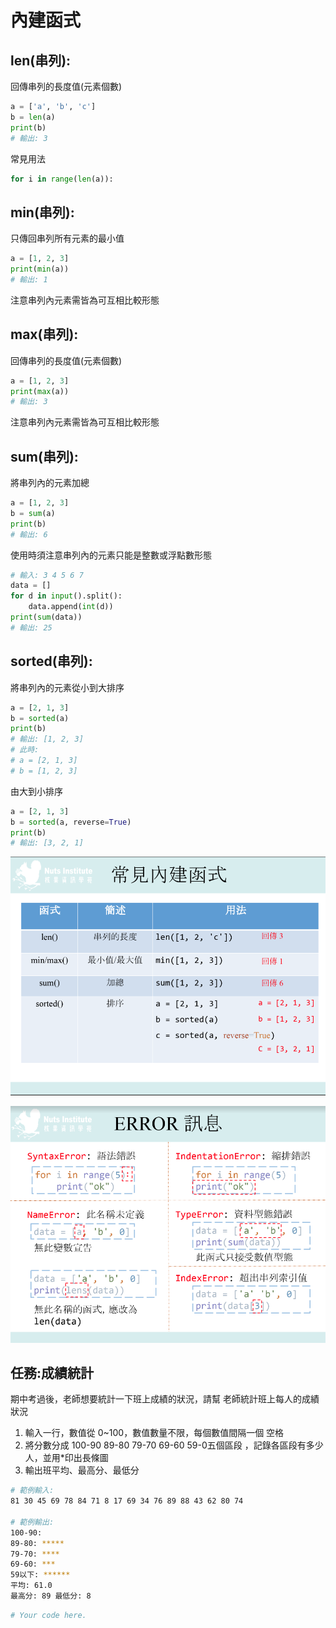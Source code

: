 # 內建函式

## len\(串列\): 

回傳串列的長度值\(元素個數\)

```python
a = ['a', 'b', 'c']
b = len(a)
print(b)
# 輸出: 3
```

常見用法

```python
for i in range(len(a)):
```

## min\(串列\):

只傳回串列所有元素的最小值

```python
a = [1, 2, 3]
print(min(a))
# 輸出: 1
```

注意串列內元素需皆為可互相比較形態

## max\(串列\): 

回傳串列的長度值\(元素個數\)

```python
a = [1, 2, 3]
print(max(a))
# 輸出: 3
```

注意串列內元素需皆為可互相比較形態

## sum\(串列\):

將串列內的元素加總

```python
a = [1, 2, 3]
b = sum(a)
print(b)
# 輸出: 6
```

使用時須注意串列內的元素只能是整數或浮點數形態

```python
# 輸入: 3 4 5 6 7
data = []
for d in input().split():
    data.append(int(d))
print(sum(data))
# 輸出: 25
```

## sorted\(串列\):

將串列內的元素從小到大排序

```python
a = [2, 1, 3]
b = sorted(a)
print(b)
# 輸出: [1, 2, 3]
# 此時:
# a = [2, 1, 3]
# b = [1, 2, 3]
```

由大到小排序

```python
a = [2, 1, 3]
b = sorted(a, reverse=True)
print(b)
# 輸出: [3, 2, 1]
```

![](../../.gitbook/assets/image%20%2872%29.png)

![](../../.gitbook/assets/image%20%2890%29.png)

## 任務:成績統計

期中考過後，老師想要統計一下班上成績的狀況，請幫 老師統計班上每人的成績狀況

1. 輸入一行，數值從 0~100，數值數量不限，每個數值間隔一個 空格
2. 將分數分成 100-90 89-80 79-70 69-60 59-0五個區段 ，記錄各區段有多少人，並用\*印出長條圖
3. 輸出班平均、最高分、最低分

```bash
# 範例輸入:
81 30 45 69 78 84 71 8 17 69 34 76 89 88 43 62 80 74

# 範例輸出:
100-90:
89-80: *****
79-70: ****
69-60: ***
59以下: ******
平均: 61.0
最高分: 89 最低分: 8
```

```python
# Your code here.









```

